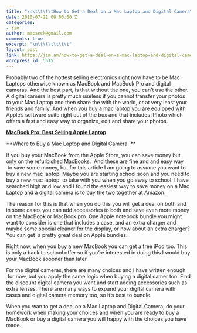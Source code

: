 ```yaml
---
title: "\n\t\t\t\tHow to Get a Deal on a Mac Laptop and Digital Camera\t\t"
date: 2010-07-21 00:00:00 Z
categories:
- jim
author: macseek@gmail.com
comments: true
excerpt: "\n\t\t\t\t\t\t"
layout: post
link: https://jim.am/how-to-get-a-deal-on-a-mac-laptop-and-digital-camera/
wordpress_id: 5515
---
```


Probably two of the hottest selling electronics right now have to be Mac Laptops otherwise known as MacBook and MacBook Pro and digital cameras. And the best part, is that without the one, you can’t use the other. A digital camera is pretty much useless if you cannot transfer your photos to your Mac Laptop and then share the with the world, or at very least your friends and family. And when you buy a mac laptop you are equipped with Apple’s software suite right out of the box and that includes iPhoto which offers a fast and easy way to organize, edit and share your photos.




**[MacBook Pro: Best Selling Apple Laptop](http://www.amazon.com/gp/product/B002QQ8H8I/ref=as_li_ss_tl?ie=UTF8&tag=ramseeker-20&linkCode=as2&camp=1789&creative=390957&creativeASIN=B002QQ8H8I)**




**Where to Buy a Mac Laptop and Digital Camera. **




If you buy your MacBook from the Apple Store, you can save money but only on the refurbished MacBooks.  And these are fine and and easy way  to save some money, but for this article I am going to assume you want to buy a new mac laptop. Maybe you are starting school soon and you need to buy a new mac laptop  to take with you when you go away to school. I have searched high and low and I found the easiest way to save money on a Mac Laptop and a digital camera is to buy the two together at Amazon.




The reason for this is that when you do this you will get a deal on both and in some cases you can add accessories to both and save even more money on the MacBook or MacBook pro. One Apple notebook bundle you might want to consider is one that includes a case, and an extra charger and maybe some special cleaner for the display, or how about an extra charger? You can get  a pretty great deal on Apple bundles.




Right now, when you buy a new MacBook you can get a free iPod too. This is only a back to school offer so if you’re interested in doing this I would buy your MacBook soooner than later




For the digital cameras, there are many choices and I have written enough  for now, but you apply the same logic when buying a digital camer too. Find the discount digital camera you want and start adding accessories such as extra lenses. There are many ways to expand your digital camera with cases and digital camera memory too, so it’s best to bundle.




When you wan to get a deal on a Mac Laptop and Digital Camera, do your homework when making your choices and when you are ready to buy a MacBook or buy a digital camera you will happy with the choices you have made.


		
